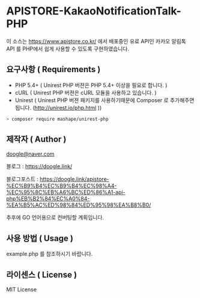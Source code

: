 # APISTORE-KakaoNotificationTalk-PHP
이 소스는 https://www.apistore.co.kr/ 에서 배포중인 유료 API인 카카오 알림톡 API 를 PHP에서 쉽게 사용할 수 있도록 구현하였습니다.


## 요구사항 ( Requirements )

* PHP 5.4+ ( Unirest PHP 버젼은 PHP 5.4+ 이상을 필요로 합니다. )
* cURL ( Unirest PHP 버젼은 cURL 모듈을 사용하고 있습니다. )
* Unirest ( Unirest PHP 버젼 패키지를 사용하기때문에 Composer 로 추가해주면 됩니다. (http://unirest.io/php.html ))

```sh
> composer require mashape/unirest-php
```

## 제작자 ( Author )

doogle@naver.com

블로그 : https://doogle.link/

블로그포스트 : https://doogle.link/apistore-%EC%B9%B4%EC%B9%B4%EC%98%A4-%EC%95%8C%EB%A6%BC%ED%86%A1-api-php%EB%B2%84%EC%A0%84-%EA%B5%AC%ED%98%84%ED%95%98%EA%B8%B0/

추후에 GO 언어용으로 컨버팅할 계획입니다.


## 사용 방법 ( Usage )

example.php 를 참조하시기 바랍니다.


## 라이센스 ( License )

MIT License
